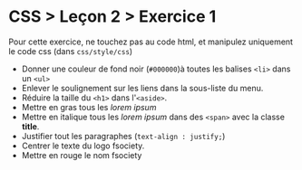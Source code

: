 # CSS > Leçon 2 > Exercice 1

Pour cette exercice, ne touchez pas au code html, et manipulez uniquement le code css (dans `css/style/css`)

- Donner une couleur de fond noir (`#000000`)à toutes les balises `<li>` dans un `<ul>`
- Enlever le soulignement sur les liens dans la sous-liste du menu.
- Réduire la taille du `<h1>` dans l'`<aside>`.
- Mettre en gras tous les _lorem ipsum_
- Mettre en italique tous les _lorem ipsum_ dans des `<span>` avec la classe **title**.
- Justifier tout les paragraphes (`text-align : justify;`)
- Centrer le texte du logo fsociety.
- Mettre en rouge le nom fsociety
